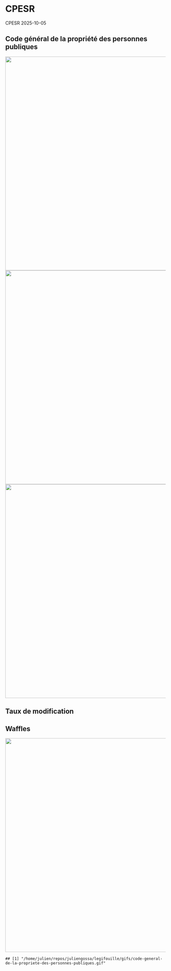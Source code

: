 CPESR
================
CPESR
2025-10-05

## Code général de la propriété des personnes publiques

<img src="/home/julien/repos/juliengossa/legifouille/codes/code-general-de-la-propriete-des-personnes-publiques/legifouille-code_files/figure-gfm/versions-1.png" width="672" />

<img src="/home/julien/repos/juliengossa/legifouille/codes/code-general-de-la-propriete-des-personnes-publiques/legifouille-code_files/figure-gfm/modifications-1.png" width="672" />
<img src="/home/julien/repos/juliengossa/legifouille/codes/code-general-de-la-propriete-des-personnes-publiques/legifouille-code_files/figure-gfm/taille_modifications-1.png" width="672" />

## Taux de modification

## Waffles

<img src="/home/julien/repos/juliengossa/legifouille/codes/code-general-de-la-propriete-des-personnes-publiques/legifouille-code_files/figure-gfm/unnamed-chunk-4-1.png" width="672" />

    ## [1] "/home/julien/repos/juliengossa/legifouille/gifs/code-general-de-la-propriete-des-personnes-publiques.gif"
